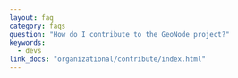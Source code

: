 ```yaml
---
layout: faq
category: faqs
question: "How do I contribute to the GeoNode project?"
keywords:
  - devs
link_docs: "organizational/contribute/index.html"
---
```

